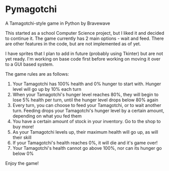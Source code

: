 # Pymagotchi
A Tamagotchi-style game in Python
by Bravewave

This started as a school Computer Science project, but I liked it and decided to continue it.
The game currently has 2 main options - wait and feed. There are other features in the code, but are not implemented as of yet.

I have sprites that I plan to add in future (probably using Tkinter) but are not yet ready. I'm working on base code first before working on moving it over to a GUI based system.

The game rules are as follows:
1. Your Tamagotchi has 100% health and 0% hunger to start with. Hunger level will go up by 10% each turn
2. When your Tamagotchi's hunger level reaches 80%, they will begin to lose 5% health per turn, until the hunger level drops below 80% again
3. Every turn, you can choose to feed your Tamagotchi, or to wait another turn. Feeding drops your Tamagotchi's hunger level by a certain amount, depending on what you fed them
4. You have a certain amount of stock in your inventory. Go to the shop to buy more!
5. As your Tamagotchi levels up, their maximum health will go up, as will their skill
6. If your Tamagotchi's health reaches 0%, it will die and it's game over!
7. Your Tamagotchi's health cannot go above 100%, nor can its hunger go below 0%

Enjoy the game!
